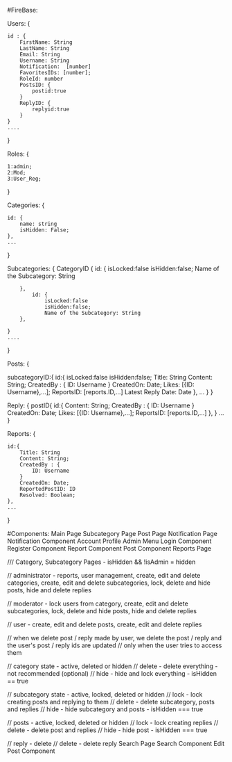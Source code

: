 #FireBase:

Users: {

    id : {
        FirstName: String
        LastName: String
        Email: String
        Username: String
        Notification:  [number]
        FavoritesIDs: [number];
        RoleId: number
        PostsID: {
            postid:true
        }
        ReplyID: {
            replyid:true
        }
    }
    ....
}

Roles: {

    1:admin;
    2:Mod;
    3:User_Reg;

}

Categories: {

    id: {
        name: string
        isHidden: False;
    },
    ...
}

Subcategories: {
    CategoryID
        {
            id: {
                isLocked:false
                isHidden:false;
                Name of the Subcategory: String
        
        },
            id: {
                isLocked:false
                isHidden:false;
                Name of the Subcategory: String
        },

    }
    ....
}

Posts: {

subcategoryID:{
    id:{
        isLocked:false
        isHidden:false;
        Title: String
        Content: String;
        CreatedBy : {
            ID: Username
        }
        CreatedOn: Date;
        Likes: [{ID: Username},...];
        ReportsID: [reports.ID,...]
        Latest Reply Date: Date
    },
    ...
    }
}

Reply: {
    postID{
    id:{
        Content: String;
        CreatedBy : {
            ID: Username
        }
        CreatedOn: Date;
        Likes: [{ID: Username},...];
        ReportsID: [reports.ID,...]
    },
    }
    ...
}


Reports: {

    id:{
        Title: String
        Content: String;
        CreatedBy : {
            ID: Username
        }
        CreatedOn: Date;
        ReportedPostID: ID
        Resolved: Boolean;
    },
    ...
}

#Components:
Main Page
Subcategory Page
Post Page
Notification Page
Notification Component 
Account Profile
Admin Menu
Login Component
Register Component
Report Component
Post Component
Reports Page

/// Category, Subcategory Pages - isHidden && !isAdmin = hidden

// administrator - reports, user management, create, edit and delete categories, create, edit and delete subcategories, lock, delete and hide posts, hide and delete replies

// moderator - lock users from category, create, edit and delete subcategories, lock, delete and hide posts, hide and delete replies

// user - create, edit and delete posts, create, edit and delete replies

// when we delete post / reply made by user, we delete the post / reply and the user's post / reply ids are updated
// only when the user tries to access them

// category state - active, deleted or hidden
// delete - delete everything - not recommended (optional)
// hide - hide and lock everything - isHidden == true

// subcategory state - active, locked, deleted or hidden
// lock - lock creating posts and replying to them
// delete - delete subcategory, posts and replies 
// hide - hide subcategory and posts - isHidden === true

// posts - active, locked, deleted or hidden
// lock - lock creating replies
// delete - delete post and replies
// hide - hide post - isHidden === true

// reply - delete
// delete - delete reply
Search Page
Search Component 
Edit Post Component 
 
